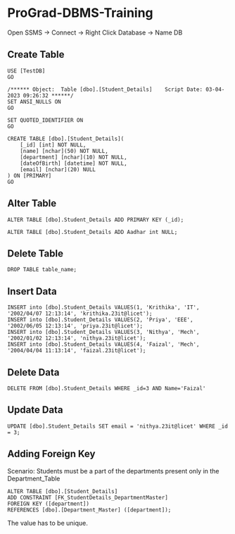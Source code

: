 # ProGrad-DBMS-Training
Open SSMS &rarr; Connect &rarr; Right Click Database &rarr; Name DB
<br>
## Create Table

```
USE [TestDB]
GO

/****** Object:  Table [dbo].[Student_Details]    Script Date: 03-04-2023 09:26:32 ******/
SET ANSI_NULLS ON
GO

SET QUOTED_IDENTIFIER ON
GO

CREATE TABLE [dbo].[Student_Details](
	[_id] [int] NOT NULL,
	[name] [nchar](50) NOT NULL,
	[department] [nchar](10) NOT NULL,
	[dateOfBirth] [datetime] NOT NULL,
	[email] [nchar](20) NULL
) ON [PRIMARY]
GO
```

## Alter Table
```
ALTER TABLE [dbo].Student_Details ADD PRIMARY KEY (_id);
```
```
ALTER TABLE [dbo].Student_Details ADD Aadhar int NULL;
```

## Delete Table
```
DROP TABLE table_name;
```

## Insert Data
```
INSERT into [dbo].Student_Details VALUES(1, 'Krithika', 'IT', '2002/04/07 12:13:14', 'krithika.23it@licet');
INSERT into [dbo].Student_Details VALUES(2, 'Priya', 'EEE', '2002/06/05 12:13:14', 'priya.23it@licet');
INSERT into [dbo].Student_Details VALUES(3, 'Nithya', 'Mech', '2002/01/02 12:13:14', 'nithya.23it@licet');
INSERT into [dbo].Student_Details VALUES(4, 'Faizal', 'Mech', '2004/04/04 11:13:14', 'faizal.23it@licet');
```

## Delete Data
```
DELETE FROM [dbo].Student_Details WHERE _id=3 AND Name='Faizal'
```

## Update Data
```
UPDATE [dbo].Student_Details SET email = 'nithya.23it@licet' WHERE _id = 3;
```

## Adding Foreign Key
Scenario: Students must be a part of the departments present only in the Department_Table

```
ALTER TABLE [dbo].[Student_Details]
ADD CONSTRAINT [FK_StudentDetails_DepartmentMaster]
FOREIGN KEY ([department])
REFERENCES [dbo].[Department_Master] ([department]);
```
The value has to be unique.
